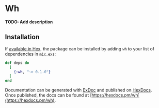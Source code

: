 # Wh

**TODO: Add description**

## Installation

If [available in Hex](https://hex.pm/docs/publish), the package can be installed
by adding `wh` to your list of dependencies in `mix.exs`:

```elixir
def deps do
  [
    {:wh, "~> 0.1.0"}
  ]
end
```

Documentation can be generated with [ExDoc](https://github.com/elixir-lang/ex_doc)
and published on [HexDocs](https://hexdocs.pm). Once published, the docs can
be found at [https://hexdocs.pm/wh](https://hexdocs.pm/wh).

